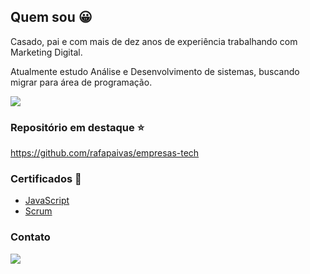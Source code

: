 ## Quem sou :grinning:

Casado, pai e com mais de dez anos de experiência trabalhando com Marketing Digital.

Atualmente estudo Análise e Desenvolvimento de sistemas, buscando migrar para área de programação.

<img align="center" src="https://github-readme-stats.vercel.app/api/top-langs/?username=rafapaivas&layout=compact&theme=react" />

### Repositório em destaque :star:
https://github.com/rafapaivas/empresas-tech

### Certificados :memo:
- [JavaScript](https://drive.google.com/file/d/1_7QgqZVgm4DvEjrAWuNNvEA_RWzNZwul/view?usp=sharing)
- [Scrum](http://81cd1176253f3f59d435-ac22991740ab4ff17e21daf2ed577041.r77.cf1.rackcdn.com/Certificates/ScrumFundamentalsCertified-RafaelPaivadaSilva-738018.pdf)

### Contato
<a href="https://www.linkedin.com/in/rafaelpaivasilva/" target="_blank"><img src="https://img.shields.io/badge/LinkedIn-0077B5?style=for-the-badge&logo=linkedin&logoColor=white" /></a>


<!--
**rafapaivas/rafapaivas** is a ✨ _special_ ✨ repository because its `README.md` (this file) appears on your GitHub profile.

Here are some ideas to get you started:

- 🔭 I’m currently working on ...
- 🌱 I’m currently learning ...
- 👯 I’m looking to collaborate on ...
- 🤔 I’m looking for help with ...
- 💬 Ask me about ...
- 📫 How to reach me: ...
- 😄 Pronouns: ...
- ⚡ Fun fact: ...
-->


